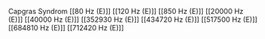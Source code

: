 Capgras Syndrom
[[80 Hz (E)]]
[[120 Hz (E)]]
[[850 Hz (E)]]
[[20000 Hz (E)]]
[[40000 Hz (E)]]
[[352930 Hz (E)]]
[[434720 Hz (E)]]
[[517500 Hz (E)]]
[[684810 Hz (E)]]
[[712420 Hz (E)]]